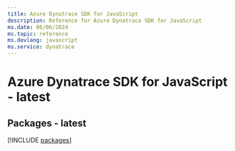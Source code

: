 ```yaml
---
title: Azure Dynatrace SDK for JavaScript
description: Reference for Azure Dynatrace SDK for JavaScript
ms.date: 06/06/2024
ms.topic: reference
ms.devlang: javascript
ms.service: dynatrace
---
```

# Azure Dynatrace SDK for JavaScript - latest
## Packages - latest
[!INCLUDE [packages](dynatrace-index.md)]